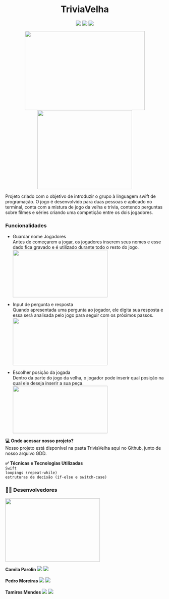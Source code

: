 <h1 align="center"> TriviaVelha </h1>

<p align="center">
<img src="https://img.shields.io/badge/status-finalizado-seagreen"/> <img src="https://img.shields.io/badge/release_date-march-gold"/> <img src="https://img.shields.io/badge/disponível_em-Terminal_MacOs_(swift)-honeydew"/>
</p>

<p align="center">
<img width="380" height="250" src="https://github.com/user-attachments/assets/68a2f203-6397-492b-8866-8be9da98dac9"/> <img width="300" height="250" src="https://github.com/user-attachments/assets/16c8ecda-c80f-448f-9cfe-feac96c85bed"/> 
</p>

<div align="left">
<!-- Descrição projeto -->
Projeto criado com o objetivo de introduzir o grupo à linguagem swift de programação. O jogo é desenvolvido para duas pessoas e aplicado no terminal, conta com a mistura de jogo da velha e trivia, contendo perguntas sobre filmes e séries criando uma competição entre os dois jogadores. 

### Funcionalidades

- Guardar nome Jogadores<br>
Antes de começarem a jogar, os jogadores inserem seus nomes e esse dado fica gravado e é utilizado durante todo o resto do jogo. <br>
<img width="300" height="150" src="https://github.com/user-attachments/assets/2462724c-8363-4a3a-adbd-2723f9998880"><br>

- Input de pergunta e resposta<br>
Quando apresentada uma pergunta ao jogador, ele digita sua resposta e essa será analisada pelo jogo para seguir com os próximos passos. <br>
<img width="300" height="150" src="https://github.com/user-attachments/assets/f1f2e641-2213-4def-adfe-795f4fa9ef1a"><br>

- Escolher posição da jogada<br> 
Dentro da parte do jogo da velha, o jogador pode inserir qual posição na qual ele deseja inserir a sua peça. <br>
<img width="300" height="150" src="https://github.com/user-attachments/assets/43a16bb8-3155-451e-9941-281dbc643aca"><br>

<b> 💻 Onde acessar nosso projeto? </b> <br>
Nosso projeto está disponível na pasta TriviaVelha aqui no Github, junto de nosso arquivo GDD.

<b> ✅ Técnicas e Tecnologias Utilizadas </b> <br>
``` Swift ``` <br>
``` loopings (repeat-while) ``` <br>
``` estruturas de decisão (if-else e switch-case) ```

### 🧑‍💻 Desenvolvedores <br>

<img width="300" height="200" src="https://github.com/user-attachments/assets/a0f58010-930c-4a8b-95a8-cf43553833d1"><br>

<b> Camila Parolin </b> <a href="https://www.linkedin.com/in/camila-parolin-70a437333"><img src="https://img.shields.io/badge/LinkedIn-0077B5?style=for-the-badge&logo=linkedin&logoColor=white"/></a> <a href="https://github.com/cparolin"><img src="https://img.shields.io/badge/GitHub-100000?style=for-the-badge&logo=github&logoColor=white"/></a> <br> <br>
<b> Pedro Moreiras </b> <a href="https://www.linkedin.com/in/pedro-henrique-l-moreiras-ba435a300/"><img src="https://img.shields.io/badge/LinkedIn-0077B5?style=for-the-badge&logo=linkedin&logoColor=white"/></a> <a href="https://github.com/Pepeu31"><img src="https://img.shields.io/badge/GitHub-100000?style=for-the-badge&logo=github&logoColor=white"/></a> <br> <br>
<b> Tamires Mendes </b> <a href="https://www.linkedin.com/in/tamires-mendes-6006792b7/"><img src="https://img.shields.io/badge/LinkedIn-0077B5?style=for-the-badge&logo=linkedin&logoColor=white"/></a> <a href="https://github.com/TamiresMendesS"><img src="https://img.shields.io/badge/GitHub-100000?style=for-the-badge&logo=github&logoColor=white"/></a>
</div>
